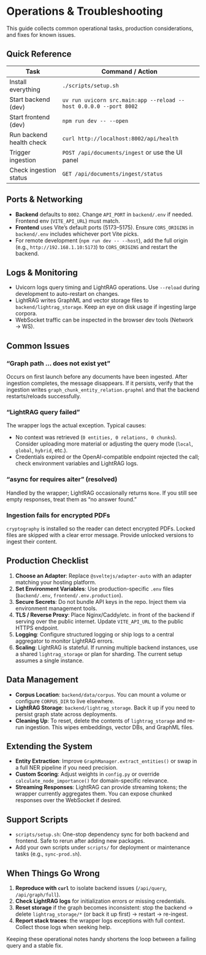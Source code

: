 # Operations & Troubleshooting

This guide collects common operational tasks, production considerations, and fixes for known issues.

## Quick Reference

| Task | Command / Action |
| ---- | ---------------- |
| Install everything | `./scripts/setup.sh` |
| Start backend (dev) | `uv run uvicorn src.main:app --reload --host 0.0.0.0 --port 8002` |
| Start frontend (dev) | `npm run dev -- --open` |
| Run backend health check | `curl http://localhost:8002/api/health` |
| Trigger ingestion | `POST /api/documents/ingest` or use the UI panel |
| Check ingestion status | `GET /api/documents/ingest/status` |

## Ports & Networking

- **Backend** defaults to `8002`. Change `API_PORT` in `backend/.env` if needed. Frontend env (`VITE_API_URL`) must match.
- **Frontend** uses Vite’s default ports (5173–5175). Ensure `CORS_ORIGINS` in `backend/.env` includes whichever port Vite picks.
- For remote development (`npm run dev -- --host`), add the full origin (e.g., `http://192.168.1.10:5173`) to `CORS_ORIGINS` and restart the backend.

## Logs & Monitoring

- Uvicorn logs query timing and LightRAG operations. Use `--reload` during development to auto-restart on changes.
- LightRAG writes GraphML and vector storage files to `backend/lightrag_storage`. Keep an eye on disk usage if ingesting large corpora.
- WebSocket traffic can be inspected in the browser dev tools (Network → WS).

## Common Issues

### “Graph path ... does not exist yet”

Occurs on first launch before any documents have been ingested. After ingestion completes, the message disappears. If it persists, verify that the ingestion writes `graph_chunk_entity_relation.graphml` and that the backend restarts/reloads successfully.

### “LightRAG query failed”

The wrapper logs the actual exception. Typical causes:

- No context was retrieved (`0 entities, 0 relations, 0 chunks`). Consider uploading more material or adjusting the query mode (`local`, `global`, `hybrid`, etc.).
- Credentials expired or the OpenAI-compatible endpoint rejected the call; check environment variables and LightRAG logs.

### “async for requires __aiter__” (resolved)

Handled by the wrapper; LightRAG occasionally returns `None`. If you still see empty responses, treat them as “no answer found.”

### Ingestion fails for encrypted PDFs

`cryptography` is installed so the reader can detect encrypted PDFs. Locked files are skipped with a clear error message. Provide unlocked versions to ingest their content.

## Production Checklist

1. **Choose an Adapter**: Replace `@sveltejs/adapter-auto` with an adapter matching your hosting platform.
2. **Set Environment Variables**: Use production-specific `.env` files (`backend/.env`, `frontend/.env.production`).
3. **Secure Secrets**: Do not bundle API keys in the repo. Inject them via environment management tools.
4. **TLS / Reverse Proxy**: Place Nginx/Caddy/etc. in front of the backend if serving over the public internet. Update `VITE_API_URL` to the public HTTPS endpoint.
5. **Logging**: Configure structured logging or ship logs to a central aggregator to monitor LightRAG errors.
6. **Scaling**: LightRAG is stateful. If running multiple backend instances, use a shared `lightrag_storage` or plan for sharding. The current setup assumes a single instance.

## Data Management

- **Corpus Location**: `backend/data/corpus`. You can mount a volume or configure `CORPUS_DIR` to live elsewhere.
- **LightRAG Storage**: `backend/lightrag_storage`. Back it up if you need to persist graph state across deployments.
- **Cleaning Up**: To reset, delete the contents of `lightrag_storage` and re-run ingestion. This wipes embeddings, vector DBs, and GraphML files.

## Extending the System

- **Entity Extraction**: Improve `GraphManager.extract_entities()` or swap in a full NER pipeline if you need precision.
- **Custom Scoring**: Adjust weights in `config.py` or override `calculate_node_importance()` for domain-specific relevance.
- **Streaming Responses**: LightRAG can provide streaming tokens; the wrapper currently aggregates them. You can expose chunked responses over the WebSocket if desired.

## Support Scripts

- `scripts/setup.sh`: One-stop dependency sync for both backend and frontend. Safe to rerun after adding new packages.
- Add your own scripts under `scripts/` for deployment or maintenance tasks (e.g., `sync-prod.sh`).

## When Things Go Wrong

1. **Reproduce with `curl`** to isolate backend issues (`/api/query`, `/api/graph/full`).
2. **Check LightRAG logs** for initialization errors or missing credentials.
3. **Reset storage** if the graph becomes inconsistent: stop the backend → delete `lightrag_storage/*` (or back it up first) → restart → re-ingest.
4. **Report stack traces**: the wrapper logs exceptions with full context. Collect those logs when seeking help.

Keeping these operational notes handy shortens the loop between a failing query and a stable fix.
